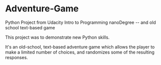 # Adventure-Game
Python Project from Udacity Intro to Programming nanoDegree -- and old school text-based game

This project was to demonstrate new Python skills.

It's an old-school, text-based adventure game which allows the player to make a limited
number of choices, and randomizes some of the resulting responses.

